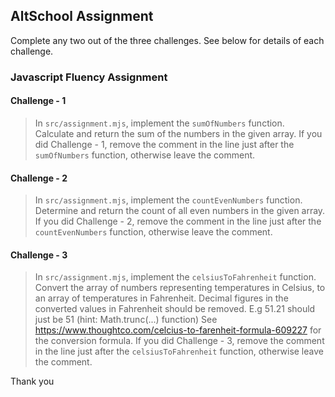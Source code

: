 ## AltSchool Assignment

Complete any two out of the three challenges. See below for details of each challenge.

### Javascript Fluency Assignment

#### Challenge - 1
> In `src/assignment.mjs`, implement the `sumOfNumbers` function. Calculate and return the sum of the numbers in the given array. If you did Challenge - 1, remove the comment in the line just after the `sumOfNumbers` function, otherwise leave the comment.

#### Challenge - 2
> In `src/assignment.mjs`, implement the `countEvenNumbers` function. Determine and return the count of all even numbers in the given array. If you did Challenge - 2, remove the comment in the line just after the `countEvenNumbers` function, otherwise leave the comment.

#### Challenge - 3
> In `src/assignment.mjs`, implement the `celsiusToFahrenheit` function. Convert the array of numbers representing temperatures in Celsius, to an array of temperatures in Fahrenheit. Decimal figures in the converted values in Fahrenheit should be removed. E.g 51.21 should just be 51 (hint: Math.trunc(...) function) 
 See https://www.thoughtco.com/celcius-to-farenheit-formula-609227 for the conversion formula. If you did Challenge - 3, remove the comment in the line just after the `celsiusToFahrenheit` function, otherwise leave the comment.


Thank you